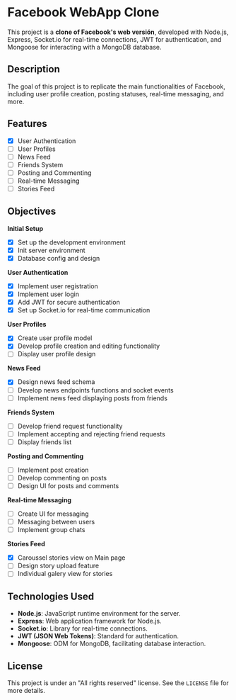 # Facebook WebApp Clone

This project is a **clone of Facebook's web versión**, developed with Node.js, Express, Socket.io for real-time connections, JWT for authentication, and Mongoose for interacting with a MongoDB database.

## Description

The goal of this project is to replicate the main functionalities of Facebook, including user profile creation, posting statuses, real-time messaging, and more.

## Features

- [X] User Authentication
- [ ] User Profiles
- [ ] News Feed
- [ ] Friends System
- [ ] Posting and Commenting
- [ ] Real-time Messaging
- [ ] Stories Feed

## Objectives

  **Initial Setup**
  - [x] Set up the development environment
  - [X] Init server environment
  - [X] Database config and design
  
  **User Authentication**
  - [X] Implement user registration
  - [X] Implement user login
  - [X] Add JWT for secure authentication
  - [X] Set up Socket.io for real-time communication
  
  **User Profiles**
  - [X] Create user profile model
  - [X] Develop profile creation and editing functionality
  - [ ] Display user profile design
  
  **News Feed**
  - [X] Design news feed schema
  - [ ] Develop news endpoints functions and socket events
  - [ ] Implement news feed displaying posts from friends
  
  **Friends System**
  - [ ] Develop friend request functionality
  - [ ] Implement accepting and rejecting friend requests
  - [ ] Display friends list
  
  **Posting and Commenting**
  - [ ] Implement post creation
  - [ ] Develop commenting on posts
  - [ ] Design UI for posts and comments
  
  **Real-time Messaging**
  - [ ] Create UI for messaging
  - [ ] Messaging between users
  - [ ] Implement group chats

  **Stories Feed**
  - [X] Caroussel stories view on Main page
  - [ ] Design story upload feature
  - [ ] Individual galery view for stories

## Technologies Used

- **Node.js**: JavaScript runtime environment for the server.
- **Express**: Web application framework for Node.js.
- **Socket.io**: Library for real-time connections.
- **JWT (JSON Web Tokens)**: Standard for authentication.
- **Mongoose**: ODM for MongoDB, facilitating database interaction.

## License

This project is under an "All rights reserved" license. See the `LICENSE` file for more details.